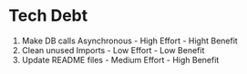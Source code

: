 # Tech Debt
1. Make DB calls Asynchronous - High Effort - Hight Benefit
2. Clean unused Imports - Low Effort - Low Benefit
3. Update README files - Medium Effort - High Benefit